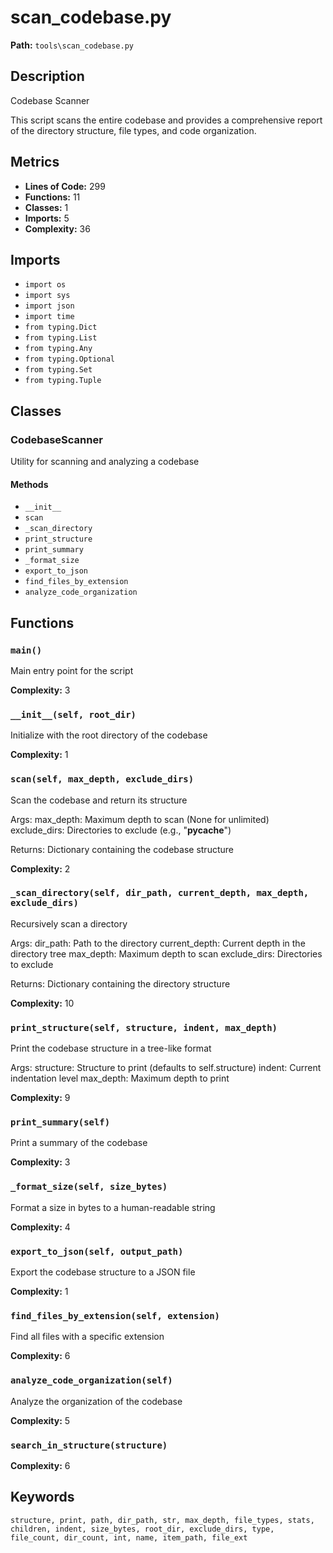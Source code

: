 # scan_codebase.py

**Path:** `tools\scan_codebase.py`

## Description

Codebase Scanner

This script scans the entire codebase and provides a comprehensive report
of the directory structure, file types, and code organization.

## Metrics

- **Lines of Code:** 299
- **Functions:** 11
- **Classes:** 1
- **Imports:** 5
- **Complexity:** 36

## Imports

- `import os`
- `import sys`
- `import json`
- `import time`
- `from typing.Dict`
- `from typing.List`
- `from typing.Any`
- `from typing.Optional`
- `from typing.Set`
- `from typing.Tuple`

## Classes

### CodebaseScanner

Utility for scanning and analyzing a codebase

#### Methods

- `__init__`
- `scan`
- `_scan_directory`
- `print_structure`
- `print_summary`
- `_format_size`
- `export_to_json`
- `find_files_by_extension`
- `analyze_code_organization`

## Functions

### `main()`

Main entry point for the script

**Complexity:** 3

### `__init__(self, root_dir)`

Initialize with the root directory of the codebase

**Complexity:** 1

### `scan(self, max_depth, exclude_dirs)`

Scan the codebase and return its structure

Args:
    max_depth: Maximum depth to scan (None for unlimited)
    exclude_dirs: Directories to exclude (e.g., "__pycache__")
    
Returns:
    Dictionary containing the codebase structure

**Complexity:** 2

### `_scan_directory(self, dir_path, current_depth, max_depth, exclude_dirs)`

Recursively scan a directory

Args:
    dir_path: Path to the directory
    current_depth: Current depth in the directory tree
    max_depth: Maximum depth to scan
    exclude_dirs: Directories to exclude
    
Returns:
    Dictionary containing the directory structure

**Complexity:** 10

### `print_structure(self, structure, indent, max_depth)`

Print the codebase structure in a tree-like format

Args:
    structure: Structure to print (defaults to self.structure)
    indent: Current indentation level
    max_depth: Maximum depth to print

**Complexity:** 9

### `print_summary(self)`

Print a summary of the codebase

**Complexity:** 3

### `_format_size(self, size_bytes)`

Format a size in bytes to a human-readable string

**Complexity:** 4

### `export_to_json(self, output_path)`

Export the codebase structure to a JSON file

**Complexity:** 1

### `find_files_by_extension(self, extension)`

Find all files with a specific extension

**Complexity:** 6

### `analyze_code_organization(self)`

Analyze the organization of the codebase

**Complexity:** 5

### `search_in_structure(structure)`

**Complexity:** 6

## Keywords

`structure, print, path, dir_path, str, max_depth, file_types, stats, children, indent, size_bytes, root_dir, exclude_dirs, type, file_count, dir_count, int, name, item_path, file_ext`

